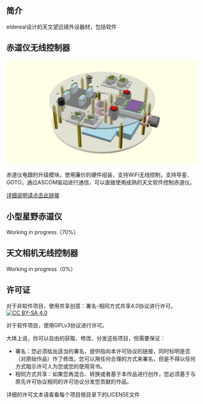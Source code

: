 ## 简介

eldereal设计的天文望远镜外设器材，包括软件

## 赤道仪无线控制器

![赤道仪无线控制器示意图](./remote-mount.jpg)

赤道仪电跟的升级模块。使用廉价的硬件组装，支持WiFi无线控制，支持导星、GOTO，通过ASCOM驱动进行通信，可以直接使用成熟的天文软件控制赤道仪。

[详细说明请点击此链接](./remote-mount/index.md)

## 小型星野赤道仪

Working in progress（70%）

## 天文相机无线控制器

Working in progress（0%）

## 许可证

对于非软件项目，使用共享创意：署名-相同方式共享4.0协议进行许可。
[![CC BY-SA 4.0](https://licensebuttons.net/l/by-sa/4.0/88x31.png)](https://creativecommons.org/licenses/by-sa/4.0/cn/)

对于软件项目，使用GPLv3协议进行许可。

大体上说，你可以自由的获取、修改、分发这些项目，但需要保证：

 * 署名：您必须给出适当的署名，提供指向本许可协议的链接，同时标明是否（对原始作品）作了修改。您可以用任何合理的方式来署名，但是不得以任何方式暗示许可人为您或您的使用背书。
 * 相同方式共享：如果您再混合、转换或者基于本作品进行创作，您必须基于与原先许可协议相同的许可协议分发您贡献的作品。

详细的许可文本请查看每个项目根目录下的LICENSE文件
